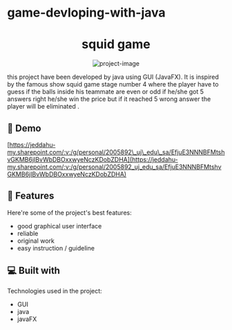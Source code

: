 # game-devloping-with-java
<h1 align="center" id="title">squid game</h1>

<p align="center"><img src="https://images.app.goo.gl/gdPYsTdDEzZFQXCK9" alt="project-image"></p>

<p id="description">this project have been developed by java using GUI (JavaFX). It is inspired by the famous show squid game stage number 4 where the player have to guess if the balls inside his teammate are even or odd if he/she got 5 answers right he/she win the price but if it reached 5 wrong answer the player will be eliminated .</p>

<h2>🚀 Demo</h2>

[https://jeddahu-my.sharepoint.com/:v:/g/personal/2005892\_uj\_edu\_sa/EfjuE3NNNBFMtshvGKMB6jIBvWbDBOxxwyeNczKDobZDHA](https://jeddahu-my.sharepoint.com/:v:/g/personal/2005892_uj_edu_sa/EfjuE3NNNBFMtshvGKMB6jIBvWbDBOxxwyeNczKDobZDHA)

  
  
<h2>🧐 Features</h2>

Here're some of the project's best features:

*   good graphical user interface
*   reliable
*   original work
*   easy instruction / guideline

  
  
<h2>💻 Built with</h2>

Technologies used in the project:

*   GUI
*   java
*   javaFX
